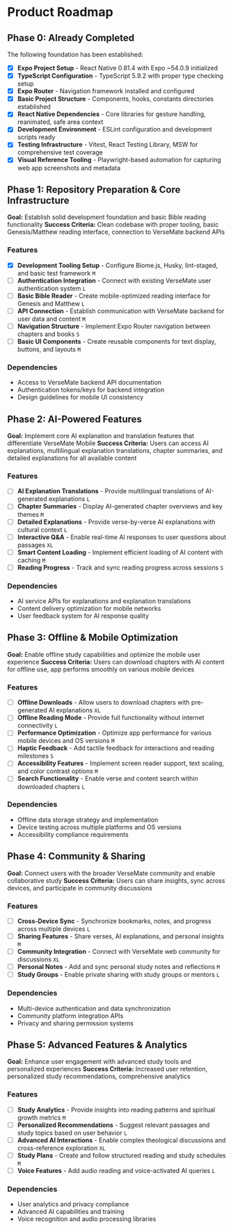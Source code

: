 # Product Roadmap

## Phase 0: Already Completed

The following foundation has been established:

- [x] **Expo Project Setup** - React Native 0.81.4 with Expo ~54.0.9 initialized
- [x] **TypeScript Configuration** - TypeScript 5.9.2 with proper type checking setup
- [x] **Expo Router** - Navigation framework installed and configured
- [x] **Basic Project Structure** - Components, hooks, constants directories established
- [x] **React Native Dependencies** - Core libraries for gesture handling, reanimated, safe area context
- [x] **Development Environment** - ESLint configuration and development scripts ready
- [x] **Testing Infrastructure** - Vitest, React Testing Library, MSW for comprehensive test coverage
- [x] **Visual Reference Tooling** - Playwright-based automation for capturing web app screenshots and metadata

## Phase 1: Repository Preparation & Core Infrastructure

**Goal:** Establish solid development foundation and basic Bible reading functionality
**Success Criteria:** Clean codebase with proper tooling, basic Genesis/Matthew reading interface, connection to VerseMate backend APIs

### Features

- [x] **Development Tooling Setup** - Configure Biome.js, Husky, lint-staged, and basic test framework `M`
- [ ] **Authentication Integration** - Connect with existing VerseMate user authentication system `L`
- [ ] **Basic Bible Reader** - Create mobile-optimized reading interface for Genesis and Matthew `L`
- [ ] **API Connection** - Establish communication with VerseMate backend for user data and content `M`
- [ ] **Navigation Structure** - Implement Expo Router navigation between chapters and books `S`
- [ ] **Basic UI Components** - Create reusable components for text display, buttons, and layouts `M`

### Dependencies

- Access to VerseMate backend API documentation
- Authentication tokens/keys for backend integration
- Design guidelines for mobile UI consistency

## Phase 2: AI-Powered Features

**Goal:** Implement core AI explanation and translation features that differentiate VerseMate Mobile
**Success Criteria:** Users can access AI explanations, multilingual explanation translations, chapter summaries, and detailed explanations for all available content

### Features

- [ ] **AI Explanation Translations** - Provide multilingual translations of AI-generated explanations `L`
- [ ] **Chapter Summaries** - Display AI-generated chapter overviews and key themes `M`
- [ ] **Detailed Explanations** - Provide verse-by-verse AI explanations with cultural context `L`
- [ ] **Interactive Q&A** - Enable real-time AI responses to user questions about passages `XL`
- [ ] **Smart Content Loading** - Implement efficient loading of AI content with caching `M`
- [ ] **Reading Progress** - Track and sync reading progress across sessions `S`

### Dependencies

- AI service APIs for explanations and explanation translations
- Content delivery optimization for mobile networks
- User feedback system for AI response quality

## Phase 3: Offline & Mobile Optimization

**Goal:** Enable offline study capabilities and optimize the mobile user experience
**Success Criteria:** Users can download chapters with AI content for offline use, app performs smoothly on various mobile devices

### Features

- [ ] **Offline Downloads** - Allow users to download chapters with pre-generated AI explanations `XL`
- [ ] **Offline Reading Mode** - Provide full functionality without internet connectivity `L`
- [ ] **Performance Optimization** - Optimize app performance for various mobile devices and OS versions `M`
- [ ] **Haptic Feedback** - Add tactile feedback for interactions and reading milestones `S`
- [ ] **Accessibility Features** - Implement screen reader support, text scaling, and color contrast options `M`
- [ ] **Search Functionality** - Enable verse and content search within downloaded chapters `L`

### Dependencies

- Offline data storage strategy and implementation
- Device testing across multiple platforms and OS versions
- Accessibility compliance requirements

## Phase 4: Community & Sharing

**Goal:** Connect users with the broader VerseMate community and enable collaborative study
**Success Criteria:** Users can share insights, sync across devices, and participate in community discussions

### Features

- [ ] **Cross-Device Sync** - Synchronize bookmarks, notes, and progress across multiple devices `L`
- [ ] **Sharing Features** - Share verses, AI explanations, and personal insights `M`
- [ ] **Community Integration** - Connect with VerseMate web community for discussions `XL`
- [ ] **Personal Notes** - Add and sync personal study notes and reflections `M`
- [ ] **Study Groups** - Enable private sharing with study groups or mentors `L`

### Dependencies

- Multi-device authentication and data synchronization
- Community platform integration APIs
- Privacy and sharing permission systems

## Phase 5: Advanced Features & Analytics

**Goal:** Enhance user engagement with advanced study tools and personalized experiences
**Success Criteria:** Increased user retention, personalized study recommendations, comprehensive analytics

### Features

- [ ] **Study Analytics** - Provide insights into reading patterns and spiritual growth metrics `M`
- [ ] **Personalized Recommendations** - Suggest relevant passages and study topics based on user behavior `L`
- [ ] **Advanced AI Interactions** - Enable complex theological discussions and cross-reference exploration `XL`
- [ ] **Study Plans** - Create and follow structured reading and study schedules `M`
- [ ] **Voice Features** - Add audio reading and voice-activated AI queries `L`

### Dependencies

- User analytics and privacy compliance
- Advanced AI capabilities and training
- Voice recognition and audio processing libraries
